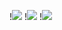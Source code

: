 !<img src="https://github.com/danshui-git/shuoming/blob/master/doc/cg1.png" />
!<img src="https://github.com/danshui-git/shuoming/blob/master/doc/g2.png" />
!<img src="https://github.com/danshui-git/shuoming/blob/master/doc/cg3.png" />
